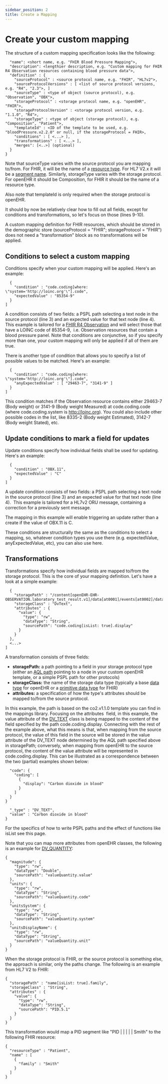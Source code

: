 ```yaml
---
sidebar_position: 2
title: Create a Mapping
---
```


# Create your custom mapping

The structure of a custom mapping specification looks like the following:


```{
  "name": <short name, e.g. "FHIR Blood Pressure Mapping">,
  "description": <lengthier description, e.g. "Custom mapping for FHIR R4 Observation resources containing blood pressure data">,
  "definition" : {
    "sourceProtocol" : <source protocol name, e.g. "FHIR", "HL7v2">,
    "sourceProtocolVersions" : [ <list of source protocol versions, e.g. "R4", "2.3">, ]
    "sourceType" : <type of object (source protocol), e.g. "Observation", "OBX">,
    "storageProtocol" : <storage protocol name, e.g. "openEHR", "FHIR">,
    "storageProtocolVersion" : <storage protocol version, e.g. "1.1.0", "R4">,
    "storageType" : <type of object (storage protocol), e.g. "Composition", "Patient">,
    "templateId" : <ID of the template to be used, e.g. "bloodPressure.v2.2.0" or null, if the storageProtocol = FHIR>,
    "conditions" : [ <...> ],
    "transformations" : [ <...> ],
    "merges": [<..>] (optional)
  }
}
```

Note that sourceType varies with the source protocol you are mapping to/from. For FHIR, it will be the name of a [resource type](https://hl7.org/fhir/resourcelist.html). For HL7 V2.x it will be a [segment name](https://www.hl7.eu/HL7v2x/v24/std24/AppendixA.htm). Similarly, storageType varies with the storage protocol. For openEHR it should be Composition, for FHIR it should be the name of a resource type.

Also note that templateId is only required when the storage protocol is openEHR.

It should by now be relatively clear how to fill out all fields, except for conditions and transformations, so let's focus on those (lines 9-10).

A custom mapping definition for FHIR resources, which should be stored in the demographic store (sourceProtocol = "FHIR"; storageProtocol = "FHIR") does not need a "transformation" block as no transformations will be applied.

## Conditions to select a custom mapping

Conditions specify when your custom mapping will be applied. Here's an example:

```"conditions" : [
  {
    "condition" : "code.coding[where: \"system='http://loinc.org'\"].code",
    "expectedValue" : "85354-9"
  }
]
```

A condition consists of two fields: a PSPL path selecting a text node in the source protocol (line 3) and an expected value for that text node (line 4). This example is tailored for a [FHIR R4 Observation](https://hl7.org/fhir/R4/observation.html) and will select those that have a LOINC code of 85354-9,  i.e. Observation resources that contain a blood pressure panel. Note that conditions are conjunctive, so if you specify more than one, your custom mapping will only be applied if all of them are true.

There is another type of condition that allows you to specify a list of possible values to be matched. Here's an example:

``` "conditions" : [
  {
    "condition" : "code.coding[where: \"system='http://loinc.org'\"].code",
    "anyExpectedValue" : [ "29463-7", "3141-9" ]
  }
]
````

This condition matches if the Observation resource contains either 29463-7 (Body weight) or 3141-9 (Body weight Measured) at code.coding.code (where code.coding.system is http://loinc.org). You could also include other possible codes in the list, like 8335-2 (Body weight Estimated), 3142-7 (Body weight Stated), etc.

## Update conditions to mark a field for updates

Update conditions specify how individual fields shall be used for updating. Here's an example:

```"updateConditions" : [
  {
    "condition" : "OBX.11",
    "expectedValue" : "C"
  }
]
```

A update condition consists of two fields: a PSPL path selecting a text node in the source protocol (line 3) and an expected value for that text node (line 4). 
This example is tailored for a HL7v2 ORU message, containing a correction for a previously sent message.

The mapping in this example will enable triggering an update rather than a create if the value of OBX.11 is C.

These conditions are structurally the same as the conditions to select a mapping, so, whatever condition types you use there (e.g. expectedValue, anyExpectedValue, etc), you can also use here.

## Transformations

Transformations specify how individual fields are mapped to/from the storage protocol. This is the core of your mapping definition. Let's have a look at a simple example:

```"transformations" : [
  {
    "storagePath" : "/content[openEHR-EHR-OBSERVATION.laboratory_test_result.v1]/data[at0001]/events[at0002]/data[at0003]/items[at0005]/value",
    "storageClass" : "DvText",
    "attributes" : {
      "value": {
        "type": "rw",
        "dataType": "String",
        "sourcePath": "code.coding[isList: true].display"
      }
    }
  },
  <...>
]
```

A transformation consists of three fields:
* **storagePath:** a path pointing to a field in your storage protocol type (either an [AQL path](https://specifications.openehr.org/releases/QUERY/latest/AQL.html) pointing to a node in your custom openEHR template, or a simple PSPL path for other protocols)
* **storageClass:** the name of the storage data type (typically a base [data type](https://specifications.openehr.org/releases/RM/latest/data_types.html) for openEHR or a [primitive data type](https://hl7.org/fhir/R4/datatypes.html#primitive) for FHIR)
* **attributes:** a specification of how the type's attributes should be mapped to/from the source protocol.

In this example, the path is based on the co2.v1.1.0 template you can find in the mappings library. Focusing on the attributes  field, in this example, the value attribute of the [DV_TEXT](https://specifications.openehr.org/releases/RM/latest/data_types.html#_dv_text_class) class is being mapped to the content of the field specified by the path code.coding.display. Connecting with the rest of the example above, what this means is that, when mapping from the source protocol, the value of this field in the source will be stored in the value attribute of the DV_TEXT node determined by the AQL path specified above in storagePath; conversely, when mapping from openEHR to the source protocol, the content of the value attribute will be represented in code.coding.display. This can be illustrated as a correspondence between the two (partial) examples shown below:

```{
  "code": {
    "coding": [
      {
        "display": "Carbon dioxide in blood"
      }
    ]
  }
}
```

```{
  "_type" : "DV_TEXT",
  "value" : "Carbon dioxide in blood"
}
```

For the specifics of how to write PSPL paths and the effect of functions like isList see this page.

Note that you can map more attributes from openEHR classes, the following is an example for [DV_QUANTITY](https://specifications.openehr.org/releases/RM/latest/data_types.html#_dv_quantity_class):

````
{
  "magnitude": {
    "type": "rw",
    "dataType": "Double",
    "sourcePath": "valueQuantity.value"
  },
  "units": {
    "type": "rw",
    "dataType": "String",
    "sourcePath": "valueQuantity.code"
  },
  "unitsSystem": {
    "type": "rw",
    "dataType": "String",
    "sourcePath": "valueQuantity.system"
  },
  "unitsDisplayName": {
    "type": "rw",
    "dataType": "String",
    "sourcePath": "valueQuantity.unit"
  }
}
`````

When the storage protocol is FHIR, or the source protocol is something else, the approach is similar, only the paths change. The following is an example from HL7 V2 to FHIR:

```
{
  "storagePath" : "name[isList: true].family",
  "storageClass" : "String",
  "attributes" : {
    "value": {
      "type": "rw",
      "dataType": "String",
      "sourcePath": "PID.5.1"
    }
  }
}
```

This transformation would map a PID segment like "PID | | | | | Smith" to the following FHIR resource:

````
{
  "resourceType" : "Patient",
  "name" : [
    {
      "family" : "Smith"
    }
  ]
}
````


